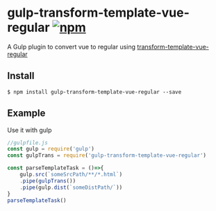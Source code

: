 # gulp-transform-template-vue-regular [![npm](https://img.shields.io/npm/v/gulp-transform-template-vue-regular.svg?maxAge=2592000)](https://www.npmjs.com/package/gulp-transform-template-vue-regular) 

A Gulp plugin to convert vue to regular using [transform-template-vue-regular](https://github.com/brizer/transform-template-vue-regular)


## Install

```
$ npm install gulp-transform-template-vue-regular --save
```


## Example

Use it with gulp

``` js
//gulpfile.js
const gulp = require('gulp')
const gulpTrans = require('gulp-transform-template-vue-regular')

const parseTemplateTask = ()=>{
    gulp.src(`someSrcPath/**/*.html`)
    .pipe(gulpTrans())
    .pipe(gulp.dist(`someDistPath/`))
}
parseTemplateTask()

```

